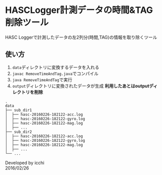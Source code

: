 # HASCLogger計測データの時間&TAG削除ツール
HASC Loggerで計測したデータの左2列分(時間,TAG)の情報を取り除くツール

## 使い方
1. `data`ディレクトリに変換するデータを入れる
2. `javac RemoveTimeAndTag.java`でコンパイル
3. `java RemoveTimeAndTag`で実行
4. `output`ディレクトリに変換されたデータが生成
   **利用したあとはoutputディレクトリを削除**

```
.  
data  
├── sub_dir1
│  ├── hasc-20160226-182122-acc.log
│  ├── hasc-20160226-182122-gyro.log
│  ├── hasc-20160226-182122-mag.log
│  ├── ...
├── sub_dir2
│  ├── hasc-20160226-182122-acc.log
│  ├── hasc-20160226-182122-gyro.log
│  ├── hasc-20160226-182122-mag.log
│  ├── ...
└── ...
```

Developed by icchi  
2016/02/26
